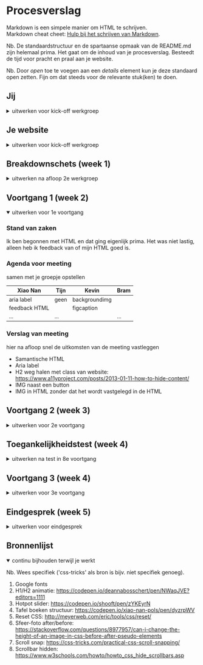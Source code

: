 # Procesverslag
Markdown is een simpele manier om HTML te schrijven.  
Markdown cheat cheet: [Hulp bij het schrijven van Markdown](https://github.com/adam-p/markdown-here/wiki/Markdown-Cheatsheet).

Nb. De standaardstructuur en de spartaanse opmaak van de README.md zijn helemaal prima. Het gaat om de inhoud van je procesverslag. Besteedt de tijd voor pracht en praal aan je website.

Nb. Door *open* toe te voegen aan een *details* element kun je deze standaard open zetten. Fijn om dat steeds voor de relevante stuk(ken) te doen.





## Jij

<details>
<summary>uitwerken voor kick-off werkgroep</summary>

### Auteur:
Xiao Nan Pols

#### Je startniveau:
Rood

#### Je focus:
Responsive. Om mijzelf uit te dagen wil ik ook elementen toevoegen van de surface plane. Maar als hoofdoel is Responsive. 
 
</details>





## Je website

<details>
<summary>uitwerken voor kick-off werkgroep</summary>

### Je opdracht:
https://yuanhotpot.com
Ik zou graag een paar design aanpassingen willen doen. Bijvoorbeeld: De header heeft geen content, daar wil ik de titel naar verplaatsen. 

#### Screenshot(s) van de eerste pagina (small screen): 
Home
<img src="images/home.jpg" width="375px" alt="Home">

#### Screenshot(s) van de tweede pagina (small screen):
Menu
<img src="images/menu.jpg" width="375px" alt="Menu">
 
</details>



## Breakdownschets (week 1)

<details>
<summary>uitwerken na afloop 2e werkgroep</summary>

### de hele pagina: 
<img src="images/breakdown-1.jpg" width="375px" alt="breakdown van de hele pagina">

### dynamisch deel: 
<img src="images/breakdown-2.jpg" width="375px" alt="breakdown van een dynamisch deel">

<!-- ### wellicht nog een dynamisch deel (bijv filter): 
<img src="images/dummy-plaatje.jpg" width="375px" alt="breakdown van nog een dynamisch deel"> -->

</details>





## Voortgang 1 (week 2)

<details open>
<summary>uitwerken voor 1e voortgang</summary>

### Stand van zaken
Ik ben begonnen met HTML en dat ging eigenlijk prima. Het was niet lastig,
alleen heb ik feedback van of mijn HTML goed is. 


### Agenda voor meeting
samen met je groepje opstellen

| Xiao Nan       | Tijn               | Kevin        | Bram             |
| ---            | ---                | ---          | ---              |
| aria label     | geen               | backgroundimg|                  |
| feedback HTML  |                    | figcaption   |                  |
| ...            | ...                |              | ...              |


### Verslag van meeting
hier na afloop snel de uitkomsten van de meeting vastleggen

- Samantische HTML
- Aria label
- H2 weg halen met class van website: https://www.a11yproject.com/posts/2013-01-11-how-to-hide-content/
- IMG naast een button
- IMG in HTML zonder dat het wordt vastgelegd in de HTML

</details>





## Voortgang 2 (week 3)

<details>
<summary>uitwerken voor 2e voortgang</summary>

### Stand van zaken
Het stijlen van mijn HTML gaat goed. Ik had een paar vragen, maar die werden opgelost tijdens de les.


### Agenda voor meeting
samen met je groepje opstellen

| Xiao Nan       | Tijn               | Kevin        | Bram             |
| ---            | ---                | ---          | ---              |
| slider boven   |                    |              |                  |
| randje foto    | ...                |              | ...              |
| js + aanspreke | ...                |              | ...              |

### Verslag van meeting
hier na afloop snel de uitkomsten van de meeting vastleggen

- Ik kreeg antwoorden op mijn vragen en was begonnen met het toepassen ervan. 

</details>





## Toegankelijkheidstest (week 4)

<details>
<summary>uitwerken na test in 8e voortgang</summary>

### Bevindingen
Lijst met je bevindingen die in de test naar voren kwamen:

#### Tunnel vissie
Focus raak je kwijt, hamburgermenu moet je zoeken om hem goed te kunnen zien. Kleuren vallen wel op

Oplossing: Icons groter doen voor voorbeeld hamburgermenu probleem


#### Wazig met staar
Effect van plaatjes gaan weg. Tekst in zwart zie je niet, wit zie je ook niet maar is wel wat duidelijker

Effectere plaatjes als gebruiker instelt als hij deze beperking heeft.


#### Vlekjes met Spongebob
Je ziet zowat niks. Je ziet wel een titel. Maar voor de rest zie je niet. Als je een afbeelding hebt met veel kleur, is dat best heftig. 

Spongebob alleen: Tekst groter maken


#### Concentratie probleem
Opvallende dingen die je wel, maar tekst bijvoorbeeld zie je niet

Oplossing: tekst groter maken


#### Voice over
Over het algemeen werkt mijn site goed met een voice over. Alleen leest hij niet het menu bij het openklap menu.
Voice over die praat Nederlands en Engels door elkaar. Engels is wel met de goede stem. Maar het is evengoed verwarrend maar dat komt omdat mijn laptop Nederlands is. 

Oplossing: Keydown bij openklap menu

#### Tab
Tab toets werkt goed. Alleen moet je 6x tabben om uit de nav te gaan. Dit komt door het menu. 

Oplossing: Keydown, maar dan blijf je in menu en gaat hij niet weg.

</details>





## Voortgang 3 (week 4)

<details>
<summary>uitwerken voor 3e voortgang</summary>

### Stand van zaken
Ik heb niet verder gewerkt aan de website van donderdag tot vrijdag.


### Agenda voor meeting
samen met je groepje opstellen

| Xiao Nan       | Tijn               | Kevin        | Bram             |
| ---            | ---                | ---          | ---              |
| JS             |                    | foto         | @media           |
| foto           |                    |              |                  |
| ...            | ...                | ...          | ...              |


### Verslag van meeting
hier na afloop snel de uitkomsten van de meeting vastleggen

- Docent gaf antwoord op mijn vragen en ga die verwerken in mijn website
- Rubric bekijken
- Verder werken aan website
- ...

</details>





## Eindgesprek (week 5)

<details>
<summary>uitwerken voor eindgesprek</summary>

### Stand van zaken
Over het algemeen ging het goed. Met behulp van de lessen en student assistentes kon ik mijn website helemaal voor elkaar krijgen. 

### Screenshot(s)
<img src="images/eindresultaat.png" width="375px" alt="Home">

</details>





## Bronnenlijst

<details open>
<summary>continu bijhouden terwijl je werkt</summary>

Nb. Wees specifiek ('css-tricks' als bron is bijv. niet specifiek genoeg).

1. Google fonts
2. H1/H2 animatie: https://codepen.io/deannabosschert/pen/NWaqJVE?editors=1111
3. Hotpot slider: https://codepen.io/shooft/pen/zYKEyrN
4. Tafel boeken structuur: https://codepen.io/xiao-nan-pols/pen/dyzrpWV
5. Reset CSS: http://meyerweb.com/eric/tools/css/reset/ 
6. Sfeer-foto after/before: https://stackoverflow.com/questions/8977957/can-i-change-the-height-of-an-image-in-css-before-after-pseudo-elements
7. Scroll snap: https://css-tricks.com/practical-css-scroll-snapping/
8. Scrollbar hidden: https://www.w3schools.com/howto/howto_css_hide_scrollbars.asp

</details>
